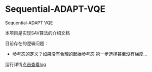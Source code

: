 # Sequential-ADAPT-VQE

Sequential-ADAPT VQE

本项目是实现SAV算法的介绍文档

目前存在的逻辑问题：

* 参考态的定义？如果没有合理的起始参考态 第一步选择甚至没有梯度...

运行详情[点击查看log](./Sequential_AdaptVQE2024-04-03-08-13-01)
